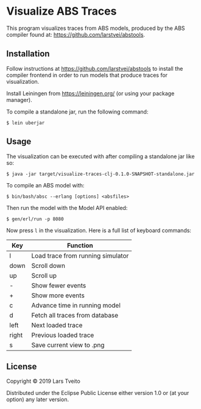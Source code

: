 # Visualize ABS Traces

This program visualizes traces from ABS models, produced by the ABS compiler
found at: https://github.com/larstvei/abstools.

## Installation

Follow instructions at https://github.com/larstvei/abstools to install the
compiler frontend in order to run models that produce traces for visualization.


Install Leiningen from https://leiningen.org/ (or using your package manager).

To compile a standalone jar, run the following command:

    $ lein uberjar

## Usage

The visualization can be executed with after compiling a standalone jar like so:

    $ java -jar target/visualize-traces-clj-0.1.0-SNAPSHOT-standalone.jar 

To compile an ABS model with:

    $ bin/bash/absc --erlang [options] <absfiles>

Then run the model with the Model API enabled:

    $ gen/erl/run -p 8080

Now press `l` in the visualization. Here is a full list of keyboard commands:

| Key   | Function                          |
|------ |---------------------------------- |
| l     | Load trace from running simulator |
| down  | Scroll down                       |
| up    | Scroll up                         |
| -     | Show fewer events                 |
| +     | Show more events                  |
| c     | Advance time in running model     |
| d     | Fetch all traces from database    |
| left  | Next loaded trace                 |
| right | Previous loaded trace             |
| s     | Save current view to .png         |

## License

Copyright © 2019 Lars Tveito

Distributed under the Eclipse Public License either version 1.0 or (at
your option) any later version.
